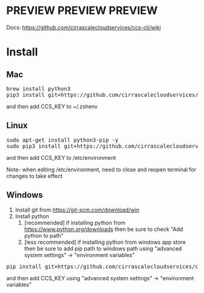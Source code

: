 # PREVIEW PREVIEW PREVIEW

Docs: https://github.com/cirrascalecloudservices/ccs-cli/wiki

# Install

## Mac

<pre>
brew install python3
pip3 install git+https://github.com/cirrascalecloudservices/ccs-cli --force-reinstall
</pre>

and then add CCS_KEY to ~/.zshenv

## Linux

<pre>
sudo apt-get install python3-pip -y
sudo pip3 install git+https://github.com/cirrascalecloudservices/ccs-cli --break-system-packages || sudo pip3 install git+https://github.com/cirrascalecloudservices/ccs-cli
</pre>

and then add CCS_KEY to /etc/environment

Note- when editing /etc/environment, need to close and reopen terminal for changes to take effect

## Windows

1. Install git from https://git-scm.com/download/win
2. Install python
   1. [recommended] if installing python from https://www.python.org/downloads then be sure to check "Add python to path"
   1. [less recommended] if installing python from windows app store then be sure to add pip path to windows path using "advanced system settings" -> "environment variables"

<pre>
pip install git+https://github.com/cirrascalecloudservices/ccs-cli --force-reinstall
</pre>

and then add CCS_KEY using "advanced system settings" -> "environment variables"
